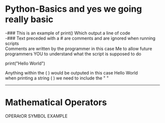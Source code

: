 # Python-Basics and yes we going really basic

-### This is an example of print() Which output a line of code<br>
-### Text preceded with a # are comments and are ignored when running scripts<br>
Comments are written by the programmer in this case Me to allow future programmers YOU to understand what the script is supposed to do<br>

print("Hello World")<br>

Anything within the ( ) would be outputed in this case Hello World<br>
when printing a string ( ) we need to include the " "

--------------------------------------

# Mathematical Operators

OPERAtOR SYMBOL EXAMPLE
